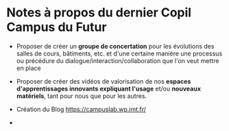 
# Notes à propos du dernier Copil Campus du Futur

- Proposer de créer un **groupe de concertation** pour les évolutions des salles de cours, bâtiments, etc. et d'une certaine manière une processus ou précédure du dialogue/interaction/collaboration que l'on veut mettre en place

- Proposer de créer des vidéos de valorisation de nos **espaces d'apprentissages innovants expliquant l'usage** et/ou **nouveaux matériels**, tant pour nous que pour les autres.

- Création du Blog <https://campuslab.wp.imt.fr/>

-
